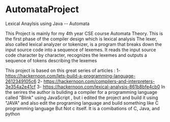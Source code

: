 # AutomataProject
Lexical Anaylsis using Java -- Automata 

This Project is mainly for my 4th year CSE course Automata Theory.
This is the first phase of the compiler design which is lexical analysis
The lexer, also called lexical analyzer or tokenizer,
is a program that breaks down the input source code into a sequence
of lexemes. It reads the input source code character by character,
recognizes 
the lexemes and outputs a sequence of tokens describing the lexemes 

This project is based on this great series of articles : 
1- https://hackernoon.com/lets-build-a-programming-language-2612349105c6
2- https://hackernoon.com/compilers-and-interpreters-3e354a2e41cf
3- https://hackernoon.com/lexical-analysis-861b8bfe4cb0
In the serires the author is buliding a compiler for 
a programming language called "Blink" using JavaScript 
, but i edited the project and build it using "JAVA" and also edit 
the programing language and build something like C programming language 
But Not c itself. 
It is a comibations of C, Java, and python 

